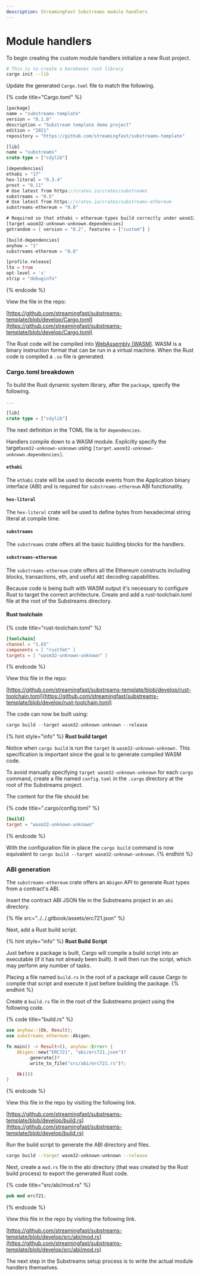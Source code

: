 ```yaml
---
description: StreamingFast Substreams module handlers
---
```


# Module handlers

To begin creating the custom module handlers initialize a new Rust project.

```bash
# This is to create a barebones rust library
cargo init --lib
```

Update the generated `Cargo.toml` file to match the following.

{% code title="Cargo.toml" %}
```rust
[package]
name = "substreams-template"
version = "0.1.0"
description = "Substream template demo project"
edition = "2021"
repository = "https://github.com/streamingfast/substreams-template"

[lib]
name = "substreams"
crate-type = ["cdylib"]

[dependencies]
ethabi = "17"
hex-literal = "0.3.4"
prost = "0.11"
# Use latest from https://crates.io/crates/substreams
substreams = "0.5"
# Use latest from https://crates.io/crates/substreams-ethereum
substreams-ethereum = "0.8"

# Required so that ethabi > ethereum-types build correctly under wasm32-unknown-unknown
[target.wasm32-unknown-unknown.dependencies]
getrandom = { version = "0.2", features = ["custom"] }

[build-dependencies]
anyhow = "1"
substreams-ethereum = "0.8"

[profile.release]
lto = true
opt-level = 's'
strip = "debuginfo"
```
{% endcode %}

View the file in the repo:

[https://github.com/streamingfast/substreams-template/blob/develop/Cargo.toml](https://github.com/streamingfast/substreams-template/blob/develop/Cargo.toml)

The Rust code will be compiled into [WebAssembly (WASM)](https://webassembly.org/). WASM is a binary instruction format that can be run in a virtual machine. When the Rust code is compiled a `.so` file is generated.

### **Cargo.toml breakdown**

To build the Rust dynamic system library, after the `package`, specify the following.

```rust
...

[lib]
crate-type = ["cdylib"]
```

The next definition in the TOML file is for `dependencies`.

Handlers compile down to a WASM module. Explicitly specify the target`asm32-unknown-unknown` using `[target.wasm32-unknown-unknown.dependencies]`.

#### `ethabi`

The `ethabi` crate will be used to decode events from the Application binary interface (ABI) and is required for `substreams-ethereum` ABI functionality.

#### `hex-literal`

The `hex-literal` crate will be used to define bytes from hexadecimal string literal at compile time.

#### `substreams`

The `substreams` crate offers all the basic building blocks for the handlers.

#### `substreams-ethereum`

The `substreams-ethereum` crate offers all the Ethereum constructs including blocks, transactions, eth, and useful `ABI` decoding capabilities.

Because code is being built with WASM output it's necessary to configure Rust to target the correct architecture. Create and add a rust-toolchain.toml file at the root of the Substreams directory.

#### Rust toolchain

{% code title="rust-toolchain.toml" %}
```toml
[toolchain]
channel = "1.65"
components = [ "rustfmt" ]
targets = [ "wasm32-unknown-unknown" ]
```
{% endcode %}

View this file in the repo:

[https://github.com/streamingfast/substreams-template/blob/develop/rust-toolchain.toml](https://github.com/streamingfast/substreams-template/blob/develop/rust-toolchain.toml)

The code can now be built using:

```rust
cargo build --target wasm32-unknown-unknown --release
```

{% hint style="info" %}
**Rust build target**

Notice when `cargo build` is run the `target` is `wasm32-unknown-unknown.` This specification is important since the goal is to generate compiled WASM code.

To avoid manually specifying `target wasm32-unknown-unknown` for each `cargo` command, create a file named `config.toml` in the `.cargo` directory at the root of the Substreams project.

The content for the file should be:

{% code title=".cargo/config.toml" %}
```toml
[build]
target = "wasm32-unknown-unknown"
```
{% endcode %}

With the configuration file in place the `cargo build` command is now equivalent to `cargo build --target wasm32-unknown-unknown`.
{% endhint %}

### ABI generation

The `substreams-ethereum` crate offers an `Abigen` API to generate Rust types from a contract's ABI.

Insert the contract ABI JSON file in the Substreams project in an `abi` directory.

{% file src="../../.gitbook/assets/erc721.json" %}

Next, add a Rust build script.

{% hint style="info" %}
**Rust Build Script**

Just before a package is built, Cargo will compile a build script into an executable (if it has not already been built). It will then run the script, which may perform any number of tasks.

Placing a file named `build.rs` in the root of a package will cause Cargo to compile that script and execute it just before building the package.
{% endhint %}

Create a `build.rs` file in the root of the Substreams project using the following code.

{% code title="build.rs" %}
```rust
use anyhow::{Ok, Result};
use substreams_ethereum::Abigen;

fn main() -> Result<(), anyhow::Error> {
    Abigen::new("ERC721", "abi/erc721.json")?
        .generate()?
        .write_to_file("src/abi/erc721.rs")?;

    Ok(())
}
```
{% endcode %}

View this file in the repo by visiting the following link.

[https://github.com/streamingfast/substreams-template/blob/develop/build.rs](https://github.com/streamingfast/substreams-template/blob/develop/build.rs)

Run the build script to generate the ABI directory and files.

```bash
cargo build --target wasm32-unknown-unknown --release
```

Next, create a `mod.rs` file in the abi directory (that was created by the Rust build process) to export the generated Rust code.

{% code title="src/abi/mod.rs" %}
```rust
pub mod erc721;
```
{% endcode %}

View this file in the repo by visiting the following link.

[https://github.com/streamingfast/substreams-template/blob/develop/src/abi/mod.rs](https://github.com/streamingfast/substreams-template/blob/develop/src/abi/mod.rs)

The next step in the Substreams setup process is to write the actual module handlers themselves.
